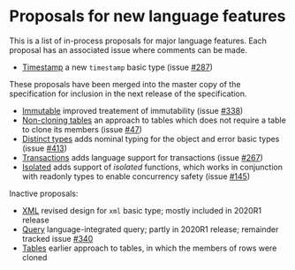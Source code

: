 # Proposals for new language features

This is a list of in-process proposals for major language features. Each proposal has an associated issue where comments can be made.
  
  * [Timestamp](timestamp/timestamp.md) a new `timestamp` basic type (issue [#287](https://github.com/ballerina-platform/ballerina-spec/issues/287))

These proposals have been merged into the master copy of the specification for inclusion
in the next release of the specification.

  * [Immutable](immutable/immutable.md) improved treatement of immutability (issue [#338](https://github.com/ballerina-platform/ballerina-spec/issues/338))
  * [Non-cloning tables](tablenoclone/tablenoclone.md) an approach to tables which does not require a table to clone its members (issue [#47](https://github.com/ballerina-platform/ballerina-spec/issues/47))
  * [Distinct types](distinct/distinct.md) adds nominal typing for the object and error basic types (issue [#413](https://github.com/ballerina-platform/ballerina-spec/issues/413))
  * [Transactions](transaction/transaction.md) adds language support for transactions (issue [#267](https://github.com/ballerina-platform/ballerina-spec/issues/267))
  * [Isolated](isolated/isolated.md) adds support of _isolated_ functions, which works in conjunction with readonly types to enable concurrency safety (issue [#145](https://github.com/ballerina-platform/ballerina-spec/issues/145))

Inactive proposals:
  * [XML](xml/xml.md) revised design for `xml` basic type; mostly included in 2020R1 release
  * [Query](query/query.md) language-integrated query; partly in 2020R1 release; remainder tracked issue [#340](https://github.com/ballerina-platform/ballerina-spec/issues/340)
  * [Tables](table/table.md) earlier approach to tables, in which the members of rows were cloned
